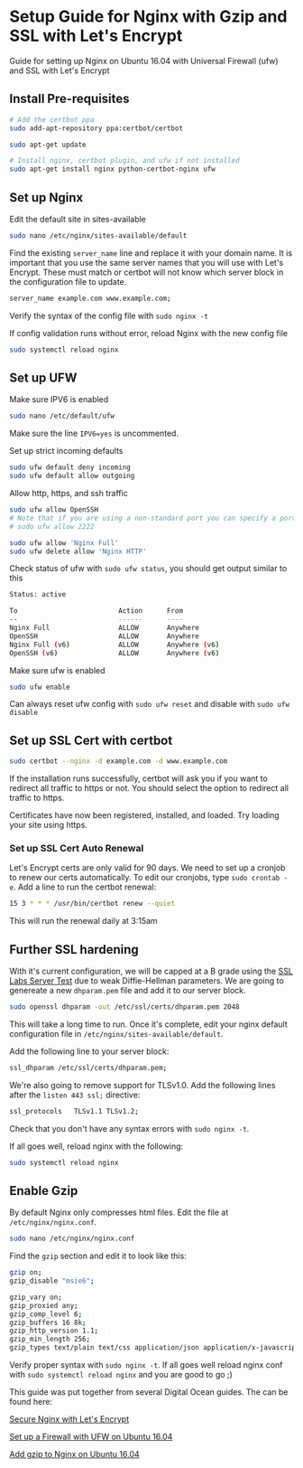 # Setup Guide for Nginx with Gzip and SSL with Let's Encrypt

Guide for setting up Nginx on Ubuntu 16.04 with Universal Firewall (ufw) and SSL with Let's Encrypt


## Install Pre-requisites

```bash
# Add the certbot ppa
sudo add-apt-repository ppa:certbot/certbot

sudo apt-get update

# Install nginx, certbot plugin, and ufw if not installed
sudo apt-get install nginx python-certbot-nginx ufw
```

## Set up Nginx

Edit the default site in sites-available

```bash
sudo nano /etc/nginx/sites-available/default
```

Find the existing `server_name` line and replace it with your domain name. It is important that you use the same server names that you will use with Let's Encrypt. These must match or certbot will not know which server block in the configuration file to update.

```bash
server_name example.com www.example.com;
```

Verify the syntax of the config file with `sudo nginx -t`

If config validation runs without error, reload Nginx with the new config file

```bash
sudo systemctl reload nginx
```

## Set up UFW

Make sure IPV6 is enabled

```bash
sudo nano /etc/default/ufw
```

Make sure the line `IPV6=yes` is uncommented.

Set up strict incoming defaults

```bash
sudo ufw default deny incoming
sudo ufw default allow outgoing
```

Allow http, https, and ssh traffic
```bash
sudo ufw allow OpenSSH
# Note that if you are using a non-standard port you can specify a port number
# sudo ufw allow 2222

sudo ufw allow 'Nginx Full'
sudo ufw delete allow 'Nginx HTTP'
```

Check status of ufw with `sudo ufw status`, you should get output similar to this

```bash
Status: active

To                         Action      From
--                         ------      ----
Nginx Full                 ALLOW       Anywhere
OpenSSH                    ALLOW       Anywhere
Nginx Full (v6)            ALLOW       Anywhere (v6)
OpenSSH (v6)               ALLOW       Anywhere (v6)
```

Make sure ufw is enabled
```bash
sudo ufw enable
```

Can always reset ufw config with `sudo ufw reset` and disable with `sudo ufw disable`

## Set up SSL Cert with certbot

```bash
sudo certbot --nginx -d example.com -d www.example.com
```

If the installation runs successfully, certbot will ask you if you want to redirect all traffic to https or not. You should select the option to redirect all traffic to https.

Certificates have now been registered, installed, and loaded. Try loading your site using https.

### Set up SSL Cert Auto Renewal

Let's Encrypt certs are only valid for 90 days. We need to set up a cronjob to renew our certs automatically. To edit our cronjobs, type `sudo crontab -e`. Add a line to run the certbot renewal:

```bash
15 3 * * * /usr/bin/certbot renew --quiet
```

This will run the renewal daily at 3:15am

## Further SSL hardening

With it's current configuration, we will be capped at a B grade using the [SSL Labs Server Test](https://www.ssllabs.com/ssltest/) due to weak Diffie-Hellman parameters. We are going to genereate a new `dhparam.pem` file and add it to our server block.

```bash
sudo openssl dhparam -out /etc/ssl/certs/dhparam.pem 2048
```

This will take a long time to run. Once it's complete, edit your nginx default configuration file in `/etc/nginx/sites-available/default`.

Add the following line to your server block:

```bash
ssl_dhparam /etc/ssl/certs/dhparam.pem;
```

We're also going to remove support for TLSv1.0. Add the following lines after the `listen 443 ssl;` directive:

```bash
ssl_protocols 	TLSv1.1 TLSv1.2;
```

Check that you don't have any syntax errors with `sudo nginx -t`.

If all goes well, reload nginx with the following:

```bash
sudo systemctl reload nginx
```


## Enable Gzip

By default Nginx only compresses html files. Edit the file at `/etc/nginx/nginx.conf`.

```bash
sudo nano /etc/nginx/nginx.conf
```

Find the `gzip` section and edit it to look like this:

```bash
gzip on;
gzip_disable "msie6";

gzip_vary on;
gzip_proxied any;
gzip_comp_level 6;
gzip_buffers 16 8k;
gzip_http_version 1.1;
gzip_min_length 256;
gzip_types text/plain text/css application/json application/x-javascript text/xml application/xml application/xml+rss text/javascript image/svg+xml image/x-icon;
```

Verify proper syntax with `sudo nginx -t`. If all goes well reload nginx conf with `sudo systemctl reload nginx` and you are good to go ;)


This guide was put together from several Digital Ocean guides. The can be found here:

[Secure Nginx with Let's Encrypt](https://www.digitalocean.com/community/tutorials/how-to-secure-nginx-with-let-s-encrypt-on-ubuntu-16-04)

[Set up a Firewall with UFW on Ubuntu 16.04](https://www.digitalocean.com/community/tutorials/how-to-set-up-a-firewall-with-ufw-on-ubuntu-16-04)

[Add gzip to Nginx on Ubuntu 16.04](https://www.digitalocean.com/community/tutorials/how-to-add-the-gzip-module-to-nginx-on-ubuntu-16-04)
